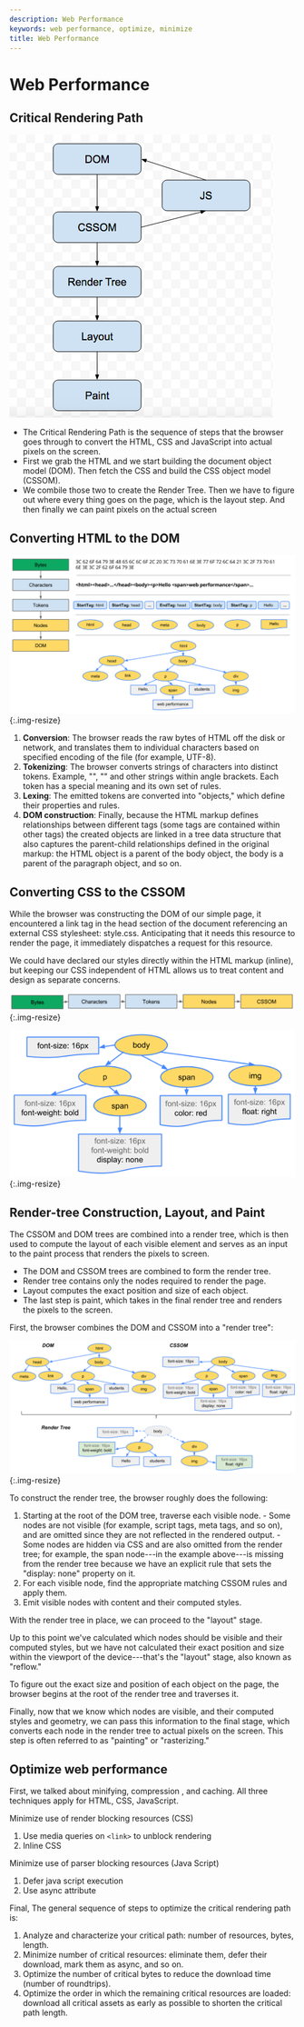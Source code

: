 ```yaml
---
description: Web Performance
keywords: web performance, optimize, minimize
title: Web Performance
---
```


# Web Performance

## Critical Rendering Path

![Critical Rendering Path](/product-development-process/images/critical-rendering-path.png)

- The Critical Rendering Path is the sequence of steps that the browser goes through to convert the HTML, CSS and JavaScript into actual pixels on the screen.
- First we grab the HTML and we start building the document object model (DOM). Then fetch the CSS and build the CSS object model (CSSOM).
- We combile those two to create the Render Tree. Then we have to figure out where every thing goes on the page, which is the layout step. And then finally we can paint pixels on the actual screen

## Converting HTML to the DOM

![Converting HTML to the DOM](/product-development-process/images/converting-html-to-the-dom.png){:.img-resize}

1. **Conversion**: The browser reads the raw bytes of HTML off the disk or network, and translates them to individual characters based on specified encoding of the file (for example, UTF-8).
2. **Tokenizing**: The browser converts strings of characters into distinct tokens. Example, "<html>", "<body>" and other strings within angle brackets. Each token has a special meaning and its own set of rules.
3. **Lexing**: The emitted tokens are converted into "objects," which define their properties and rules.
4. **DOM construction**: Finally, because the HTML markup defines relationships between different tags (some tags are contained within other tags) the created objects are linked in a tree data structure that also captures the parent-child relationships defined in the original markup: the HTML object is a parent of the body object, the body is a parent of the paragraph object, and so on.

## Converting CSS to the CSSOM

While the browser was constructing the DOM of our simple page, it encountered a link tag in the head section of the document referencing an external CSS stylesheet: style.css. Anticipating that it needs this resource to render the page, it immediately dispatches a request for this resource.

We could have declared our styles directly within the HTML markup (inline), but keeping our CSS independent of HTML allows us to treat content and design as separate concerns.

![CSSOM Construction](/product-development-process/images/cssom-construction.png){:.img-resize}

![CSSOM Tree](/product-development-process/images/cssom-tree.png){:.img-resize}

## Render-tree Construction, Layout, and Paint

The CSSOM and DOM trees are combined into a render tree, which is then used to compute the layout of each visible element and serves as an input to the paint process that renders the pixels to screen. 

- The DOM and CSSOM trees are combined to form the render tree.
- Render tree contains only the nodes required to render the page.
- Layout computes the exact position and size of each object.
- The last step is paint, which takes in the final render tree and renders the pixels to the screen.

First, the browser combines the DOM and CSSOM into a "render tree":

![Render Tree Construct](/product-development-process/images/render-tree-construction.png){:.img-resize}

To construct the render tree, the browser roughly does the following:
  1. Starting at the root of the DOM tree, traverse each visible node.
    - Some nodes are not visible (for example, script tags, meta tags, and so on), and are omitted since they are not reflected in the rendered output.
    - Some nodes are hidden via CSS and are also omitted from the render tree; for example, the span node---in the example above---is missing from the render tree because we have an explicit rule that sets the "display: none" property on it.
  2. For each visible node, find the appropriate matching CSSOM rules and apply them.
  3. Emit visible nodes with content and their computed styles.

With the render tree in place, we can proceed to the "layout" stage.

Up to this point we've calculated which nodes should be visible and their computed styles, but we have not calculated their exact position and size within the viewport of the device---that's the "layout" stage, also known as "reflow."

To figure out the exact size and position of each object on the page, the browser begins at the root of the render tree and traverses it.

Finally, now that we know which nodes are visible, and their computed styles and geometry, we can pass this information to the final stage, which converts each node in the render tree to actual pixels on the screen. This step is often referred to as "painting" or "rasterizing."

## Optimize web performance

First, we talked about minifying, compression , and caching. All three techniques apply for HTML, CSS, JavaScript.

Minimize use of render blocking resources (CSS)
  1. Use media queries on `<link>` to unblock rendering
  2. Inline CSS

Minimize use of parser blocking resources (Java Script)
  1. Defer java script execution
  2. Use async attribute

Final, The general sequence of steps to optimize the critical rendering path is:
  1. Analyze and characterize your critical path: number of resources, bytes, length.
  2. Minimize number of critical resources: eliminate them, defer their download, mark them as async, and so on.
  3. Optimize the number of critical bytes to reduce the download time (number of roundtrips).
  4. Optimize the order in which the remaining critical resources are loaded: download all critical assets as early as possible to shorten the critical path length.

